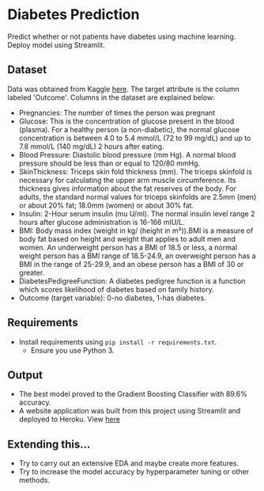 # Diabetes Prediction
Predict whether or not patients have diabetes using machine learning. Deploy model using Streamlit.

## Dataset 
Data was obtained from Kaggle [here](https://www.kaggle.com/code/vincentlugat/pima-indians-diabetes-eda-prediction-0-906/data). The target attribute is the column labeled 'Outcome'. Columns in the dataset are explained below:
- Pregnancies: The number of times the person was pregnant
- Glucose: This is the concentration of glucose present in the blood (plasma). For a healthy person (a non-diabetic), the normal glucose concentration is between 4.0 to 5.4 mmol/L (72 to 99 mg/dL) and up to 7.8 mmol/L (140 mg/dL) 2 hours after eating.
- Blood Pressure: Diastolic blood pressure (mm Hg). A normal blood pressure should be less than or equal to 120/80 mmHg.
- SkinThickness: Triceps skin fold thickness (mm). The triceps skinfold is necessary for calculating the upper arm muscle circumference. Its thickness gives information about the fat reserves of the body. For adults, the standard normal values for triceps skinfolds are 2.5mm (men) or about 20% fat; 18.0mm (women) or about 30% fat.
- Insulin: 2-Hour serum insulin (mu U/ml). The normal insulin level range 2 hours after glucose administration is 16-166 mIU/L.
- BMI: Body mass index (weight in kg/ (height in m²)).BMI is a measure of body fat based on height and weight that applies to adult men and women. An underweight person has a BMI of 18.5 or less, a normal weight person has a BMI range of 18.5-24.9, an overweight person has a BMI in the range of 25-29.9, and an obese person has a BMI of 30 or greater.
- DiabetesPedigreeFunction: A diabetes pedigree function is a function which scores likelihood of diabetes based on family history.
- Outcome (target variable): 0-no diabetes, 1-has diabetes.

## Requirements
- Install requirements using `pip install -r requirements.txt`.
  - Ensure you use Python 3.

## Output
- The best model proved to the Gradient Boosting Classifier with 89.6% accuracy.
- A website application was built from this project using Streamlit and deployed to Heroku. View [here](https://diadetect.herokuapp.com/)

## Extending this...
- Try to carry out an extensive EDA and maybe create more features.
- Try to increase the model accuracy by hyperparameter tuning or other methods.

